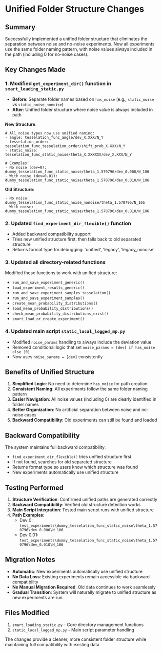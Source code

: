 # Unified Folder Structure Changes

## Summary
Successfully implemented a unified folder structure that eliminates the separation between noise and no-noise experiments. Now all experiments use the same folder naming pattern, with noise values always included in the path (including 0 for no-noise cases).

## Key Changes Made

### 1. Modified `get_experiment_dir()` function in `smart_loading_static.py`
- **Before**: Separate folder names based on `has_noise` (e.g., `static_noise` vs `static_noise_nonoise`)
- **After**: Unified folder structure where noise value is always included in path

**New Structure:**
```
# All noise types now use unified naming:
- angle: tesselation_func_angle/dev_X.XXX/N_Y
- tesselation_order: tesselation_func_tesselation_order/shift_prob_X.XXX/N_Y  
- static_noise: tesselation_func_static_noise/theta_X.XXXXXX/dev_X.XXX/N_Y

# Examples:
- No noise (dev=0): dummy_tesselation_func_static_noise/theta_1.570796/dev_0.000/N_106
- With noise (dev=0.01): dummy_tesselation_func_static_noise/theta_1.570796/dev_0.010/N_106
```

**Old Structure:**
```
- No noise: dummy_tesselation_func_static_noise_nonoise/theta_1.570796/N_106
- With noise: dummy_tesselation_func_static_noise/theta_1.570796/dev_0.010/N_106
```

### 2. Updated `find_experiment_dir_flexible()` function
- Added backward compatibility support
- Tries new unified structure first, then falls back to old separated structure
- Returns format type for debugging: 'unified', 'legacy', 'legacy_nonoise'

### 3. Updated all directory-related functions
Modified these functions to work with unified structure:
- `run_and_save_experiment_generic()`
- `load_experiment_results_generic()`
- `run_and_save_experiment_samples_tesselation()`
- `run_and_save_experiment_samples()`
- `create_mean_probability_distributions()`
- `load_mean_probability_distributions()`
- `check_mean_probability_distributions_exist()`
- `smart_load_or_create_experiment()`

### 4. Updated main script `static_local_logged_mp.py`
- Modified `noise_params` handling to always include the deviation value
- Removed conditional logic that set `noise_params = [dev] if has_noise else [0]`
- Now uses `noise_params = [dev]` consistently

## Benefits of Unified Structure

1. **Simplified Logic**: No need to determine `has_noise` for path creation
2. **Consistent Naming**: All experiments follow the same folder naming pattern
3. **Easier Navigation**: All noise values (including 0) are clearly identified in folder names
4. **Better Organization**: No artificial separation between noise and no-noise cases
5. **Backward Compatibility**: Old experiments can still be found and loaded

## Backward Compatibility

The system maintains full backward compatibility:
- `find_experiment_dir_flexible()` tries unified structure first
- If not found, searches for old separated structure
- Returns format type so users know which structure was found
- New experiments automatically use unified structure

## Testing Performed

1. **Structure Verification**: Confirmed unified paths are generated correctly
2. **Backward Compatibility**: Verified old structure detection works
3. **Main Script Integration**: Tested main script runs with unified structure
4. **Path Examples**: 
   - Dev 0: `test_experiments\dummy_tesselation_func_static_noise\theta_1.570796\dev_0.000\N_106`
   - Dev 0.01: `test_experiments\dummy_tesselation_func_static_noise\theta_1.570796\dev_0.010\N_106`

## Migration Notes

- **Automatic**: New experiments automatically use unified structure
- **No Data Loss**: Existing experiments remain accessible via backward compatibility
- **No Manual Migration Required**: Old data continues to work seamlessly
- **Gradual Transition**: System will naturally migrate to unified structure as new experiments are run

## Files Modified

1. `smart_loading_static.py` - Core directory management functions
2. `static_local_logged_mp.py` - Main script parameter handling

The changes provide a cleaner, more consistent folder structure while maintaining full compatibility with existing data.
